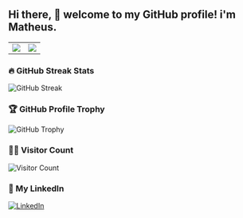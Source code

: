## Hi there, 👋 welcome to my GitHub profile! i'm Matheus.
<table>
  <tr>
    <td>
      <img src="https://github-readme-stats.vercel.app/api?username=MatheusUsb&show_icons=true&theme=radical&cache_seconds=86400" />
    </td>
    <td>
      <img src="https://github-readme-stats.vercel.app/api/top-langs/?username=MatheusUsb&layout=compact&theme=radical&cache_seconds=86400" />
    </td>
  </tr>
</table>

### 🔥 GitHub Streak Stats
![GitHub Streak](https://github-readme-streak-stats.herokuapp.com/?user=MatheusUsb&theme=radical)

### 🏆 GitHub Profile Trophy
![GitHub Trophy](https://github-profile-trophy.vercel.app/?username=MatheusUsb&theme=radical)

### 🕵️‍♂️ Visitor Count
![Visitor Count](https://komarev.com/ghpvc/?username=MatheusUsb&color=blue)

### :briefcase: My LinkedIn
[![LinkedIn](https://upload.wikimedia.org/wikipedia/commons/c/ca/LinkedIn_logo_initials.png)](https://www.linkedin.com/in/matheus-gouv%C3%AAa-691557210)
